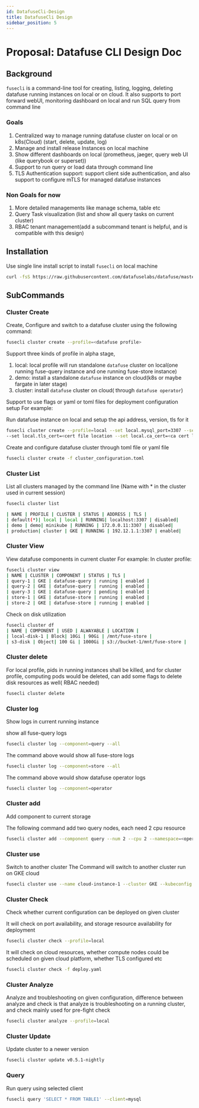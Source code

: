 ```yaml
---
id: DatafuseCli-Design
title: DatafuseCli Design
sidebar_position: 5
---
```


# Proposal: Datafuse CLI Design Doc

## Background

`fusecli` is a command-line tool for creating, listing, logging,
deleting datafuse running instances on local or
on cloud.
It also supports to port forward webUI, monitoring dashboard on local
and run SQL query from command line

### Goals

1. Centralized way to manage running datafuse cluster on local or on k8s(Cloud) (start, delete, update, log)
2. Manage and install release Instances on local machine
3. Show different dashboards on local (prometheus, jaeger, query web UI (like querybook or superset))
4. Support to run query or load data through command line
5. TLS Authentication support: support client side authentication, and also support to configure mTLS for managed datafuse instances

### Non Goals for now

1. More detailed managements like manage schema, table etc
2. Query Task visualization (list and show all query tasks on current cluster)
3. RBAC tenant management(add a subcommand tenant is helpful,
   and is compatible with this design)

## Installation

Use single line install script to install `fusecli` on local machine

```bash
curl -fsS https://raw.githubusercontent.com/datafuselabs/datafuse/master/scripts/installer/install.sh | bash
```

## SubCommands

### Cluster Create

Create, Configure and switch to a datafuse cluster using the following command:

```bash
fusecli cluster create --profile=<datafuse profile>
```

Support three kinds of profile in alpha stage,

1. local: local profile will run standalone `datafuse` cluster on local(one running fuse-query instance and one running fuse-store instance)
2. demo: install a standalone `datafuse` instance on cloud(k8s or maybe fargate in later stage)
3. cluster: install `datafuse` cluster on cloud( through `datafuse operator`)

Support to use flags or yaml or toml files for deployment configuration setup
For example:

Run datafuse instance on local and setup the api address, version, tls for it

```bash
fusecli cluster create --profile=local --set local.mysql_port=3307 --set local.http_address=127.0.0.1:7070 --set local.version=v0.4.88-nightly --set local.tls_key=<key file location>
--set local.tls_cert=<cert file location --set local.ca_cert=<ca cert location>
```

Create and configure datafuse cluster through toml file or yaml file

```bash
fusecli cluster create -f cluster_configuration.toml
```

### Cluster List

List all clusters managed by the command line (Name with \* in the cluster used in current session)

```bash
fusecli cluster list
```

```bash
| NAME | PROFILE | CLUSTER | STATUS | ADDRESS | TLS |
| default(*)| local | local | RUNNING| localhost:3307 | disabled|
| demo | demo| minikube | RUNNING | 172.0.0.11:3307 | disabled|
| production| cluster | GKE | RUNNING | 192.12.1.1:3307 | enabled|
```

### Cluster View

View datafuse components in current cluster
For example:
In cluster profile:

```bash
fusecli cluster view
| NAME | CLUSTER | COMPONENT | STATUS | TLS |
| query-1 | GKE | datafuse-query | running | enabled |
| query-2 | GKE | datafuse-query | running | enabled |
| query-3 | GKE | datafuse-query | pending | enabled |
| store-1 | GKE | datafuse-store | running | enabled |
| store-2 | GKE | datafuse-store | running | enabled |
```

Check on disk utilization

```bash
fusecli cluster df
| NAME | COMPONENT | USED | ALWAYABLE | LOCATION |
| local-disk-1 | Block| 10Gi | 90Gi | /mnt/fuse-store |
| s3-disk | Object| 100 Gi | 1000Gi | s3://bucket-1/mnt/fuse-store |
```

### Cluster delete

For local profile, pids in running instances shall be killed, and for cluster profile, computing pods would be deleted, can add some flags to delete disk resources as well( RBAC needed)

```bash
fusecli cluster delete
```

### Cluster log

Show logs in current running instance

show all fuse-query logs

```bash
fusecli cluster log --component=query --all
```

The command above would show all fuse-store logs

```bash
fusecli cluster log --component=store --all
```

The command above would show datafuse operator logs

```bash
fusecli cluster log --component=operator
```

### Cluster add

Add component to current storage

The following command add two query nodes, each need 2 cpu resource

```bash
fusecli cluster add --component query --num 2 --cpu 2 --namespace=<operator namespace>
```

### Cluster use

Switch to another cluster
The Command will switch to another cluster run on GKE cloud

```bash
fusecli cluster use --name cloud-instance-1 --cluster GKE --kubeconfig ~/.kube/config --kubecontext gke-cloud-1
```

### Cluster Check

Check whether current configuration can be deployed on given cluster

It will check on port availability, and storage resource availability for deployment

```bash
fusecli cluster check --profile=local
```

It will check on cloud resources, whether compute nodes could be scheduled on given cloud platform, whether TLS configured etc

```bash
fusecli cluster check -f deploy.yaml
```

### Cluster Analyze

Analyze and troubleshooting on given configuration, difference between analyze and check is that analyze is troubleshooting on a running cluster, and check mainly used for pre-fight check

```bash
fusecli cluster analyze --profile=local
```

### Cluster Update

Update cluster to a newer version

```bash
fusecli cluster update v0.5.1-nightly
```

### Query

Run query using selected client

```bash
fusecli query 'SELECT * FROM TABLE1' --client=mysql
```
